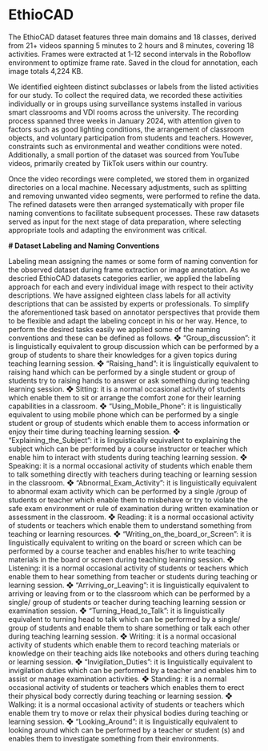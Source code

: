 # EthioCAD
The EthioCAD dataset features three main domains and 18 classes, derived from 21+ videos spanning 5 minutes to 2 hours and 8 minutes, covering 18 activities. Frames were extracted at 1-12 second intervals in the Roboflow environment to optimize frame rate. Saved in the cloud for annotation, each image totals 4,224 KB.

We identified eighteen distinct subclasses or labels from the listed activities for our study. To collect the required data, we recorded these activities individually or in groups using surveillance systems installed in various smart classrooms and VDI rooms across the university. The recording process spanned three weeks in January 2024, with attention given to factors such as good lighting conditions, the arrangement of classroom objects, and voluntary participation from students and teachers. However, constraints such as environmental and weather conditions were noted. Additionally, a small portion of the dataset was sourced from YouTube videos, primarily created by TikTok users within our country.

Once the video recordings were completed, we stored them in organized directories on a local machine. Necessary adjustments, such as splitting and removing unwanted video segments, were performed to refine the data. The refined datasets were then arranged systematically with proper file naming conventions to facilitate subsequent processes. These raw datasets served as input for the next stage of data preparation, where selecting appropriate tools and adapting the environment was critical. 

**# Dataset Labeling and Naming Conventions**

Labeling mean assigning the names or some form of naming convention for the observed dataset during frame extraction or image annotation. As we descried EthioCAD datasets categories earlier, we applied the labeling approach for each and every individual image with respect to their activity descriptions. We have assigned eighteen class labels for all activity descriptions that can be assisted by experts or professionals. To simplify the aforementioned task based on annotator perspectives that provide them to be flexible and adapt the labeling concept in his or her way. Hence, to perform the desired tasks easily we applied some of the naming conventions and these can be defined as follows.
❖	“Group_discussion”: it is linguistically equivalent to group discussion which can be performed by a group of students to share their knowledges for a given topics during teaching learning session.
❖	“Raising_hand”: it is linguistically equivalent to raising hand which can be performed by a single student or group of students try to raising hands to answer or ask something during teaching learning session.
❖	Sitting: it is a normal occasional activity of students which enable them to sit or arrange the comfort zone for their learning capabilities in a classroom.
❖	“Using_Mobile_Phone”: it is linguistically equivalent to using mobile phone which can be performed by a single student or group of students which enable them to access information or enjoy their time during teaching learning session.
❖	“Explaining_the_Subject”: it is linguistically equivalent to explaining the subject which can be performed by a course instructor or teacher which enable him to interact with students during teaching learning session.
❖	Speaking: it is a normal occasional activity of students which enable them to talk something directly with teachers during teaching or learning session in the classroom.
❖	“Abnormal_Exam_Activity”: it is linguistically equivalent to abnormal exam activity which can be performed by a single /group of students or teacher which enable them to misbehave or try to violate the safe exam environment or rule of examination during written examination or assessment in the classroom.
❖	Reading: it is a normal occasional activity of students or teachers which enable them to understand something from teaching or learning resources.
❖	“Writing_on_the_board_or_Screen”: it is linguistically equivalent to writing on the board or screen which can be performed by a course teacher and enables his/her to write teaching materials in the board or screen during teaching learning session.
❖	Listening: it is a normal occasional activity of students or teachers which enable them to hear something from teacher or students during teaching or learning session.
❖	“Arriving_or_Leaving”: it is linguistically equivalent to arriving or leaving from or to the classroom which can be performed by a single/ group of students or teacher during teaching learning session or examination session.
❖	“Turning_Head_to_Talk”: it is linguistically equivalent to turning head to talk which can be performed by a single/ group of students and enable them to share something or talk each other during teaching learning session.
❖	Writing: it is a normal occasional activity of students which enable them to record teaching materials or knowledge on their teaching aids like notebooks and others during teaching or learning session.
❖	“Invigilation_Duties”: it is linguistically equivalent to invigilation duties which can be performed by a teacher and enables him to assist or manage examination activities.
❖	Standing: it is a normal occasional activity of students or teachers which enables them to erect their physical body correctly during teaching or learning session.
❖	Walking: it is a normal occasional activity of students or teachers which enable them try to move or relax their physical bodies during teaching or learning session.
❖	“Looking_Around”: it is linguistically equivalent to looking around which can be performed by a teacher or student (s) and enables them to investigate something from their environments.

